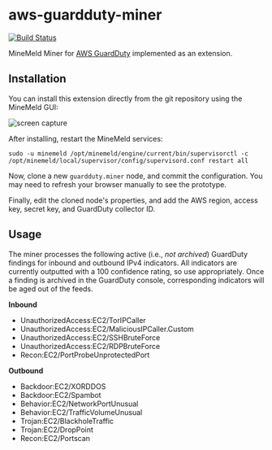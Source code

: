 # aws-guardduty-miner

[![Build Status](https://travis-ci.org/mrichardson03/aws-guardduty-miner.svg?branch=master)](https://travis-ci.org/mrichardson03/aws-guardduty-miner)

MineMeld Miner for [AWS GuardDuty](https://aws.amazon.com/guardduty/) implemented as an extension.

## Installation

You can install this extension directly from the git repository using the
MineMeld GUI:

![screen capture](https://mrichardson03.github.io/aws-guardduty-miner/mm-git-extension.gif)

After installing, restart the MineMeld services:

```
sudo -u minemeld /opt/minemeld/engine/current/bin/supervisorctl -c /opt/minemeld/local/supervisor/config/supervisord.conf restart all
```

Now, clone a new `guardduty.miner` node, and commit the configuration.  You may
need to refresh your browser manually to see the prototype.

Finally, edit the cloned node's properties, and add the AWS region, access key,
secret key, and GuardDuty collector ID.

## Usage

The miner processes the following active (i.e., *not archived*) GuardDuty findings for inbound and 
outbound IPv4 indicators.  All indicators are currently outputted with a 100 confidence rating, so 
use appropriately.  Once a finding is archived in the GuardDuty console, corresponding indicators
will be aged out of the feeds.

**Inbound**
- UnauthorizedAccess:EC2/TorIPCaller
- UnauthorizedAccess:EC2/MaliciousIPCaller.Custom
- UnauthorizedAccess:EC2/SSHBruteForce
- UnauthorizedAccess:EC2/RDPBruteForce
- Recon:EC2/PortProbeUnprotectedPort

**Outbound**
- Backdoor:EC2/XORDDOS
- Backdoor:EC2/Spambot
- Behavior:EC2/NetworkPortUnusual
- Behavior:EC2/TrafficVolumeUnusual
- Trojan:EC2/BlackholeTraffic
- Trojan:EC2/DropPoint
- Recon:EC2/Portscan